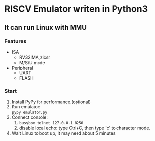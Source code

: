 # RISCV Emulator writen in Python3

## It can run Linux with MMU

### Features
- ISA
    - RV32IMA_zicsr
    - M/S/U mode
- Peripheral
    - UART
    - FLASH

### Start
 1. Install PyPy for performance.(optional)
 2. Run emulator:\
    ``pypy emulator.py``
 3. Connect console:
    1. ``busybox telnet 127.0.0.1 8250``
    2. disable local echo: type Ctrl+C, then type 'c' to character mode.
 4. Wait Linux to boot up, it may need about 5 minutes.
